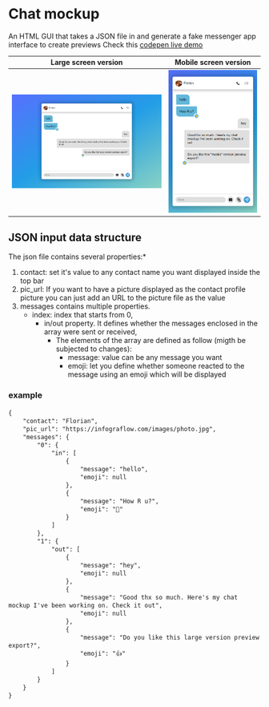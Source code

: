 # Chat mockup
An HTML GUI that takes a JSON file in and generate a fake messenger app interface to create previews
Check this [codepen live demo](https://codepen.io/Florian-Cossu/pen/zYXbxXg)

| Large screen version             | Mobile screen version             |
| -------------------------------- | --------------------------------- |
| ![image](misc/large_preview.png) | ![image](misc/mobile_preview.png) |

## JSON input data structure

The json file contains several properties:*
1. contact: set it's value to any contact name you want displayed inside the top bar
2. pic_url: If you want to have a picture displayed as the contact profile picture you can just add an URL to the picture file as the value
3. messages contains multiple properties.
    - index: index that starts from 0,
        - in/out property. It defines whether the messages enclosed in the array were sent or received,
            - The elements of the array are defined as follow (migth be subjected to changes):
                - message: value can be any message you want
                - emoji: let you define whether someone reacted to the message using an emoji which will be displayed

### example
```
{
    "contact": "Florian",
    "pic_url": "https://infograflow.com/images/photo.jpg",
    "messages": {
        "0": {
            "in": [
                {
                    "message": "hello",
                    "emoji": null
                },
                {
                    "message": "How R u?",
                    "emoji": "👋"
                }
            ]
        },
        "1": {
            "out": [
                {
                    "message": "hey",
                    "emoji": null
                },
                {
                    "message": "Good thx so much. Here's my chat mockup I've been working on. Check it out",
                    "emoji": null
                },
                {
                    "message": "Do you like this large version preview export?",
                    "emoji": "👍"
                }
            ]
        }
    }
}
```